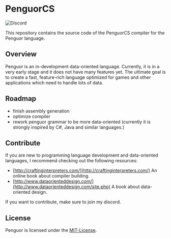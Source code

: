 # PenguorCS

![Discord](https://img.shields.io/discord/666018479786164235?color=%237289da&label=discord)

This repository contains the source code of the PenguorCS compiler for the Penguor language.

## Overview

Penguor is an in-development data-oriented language. Currently, it is in a very early stage and it does not have many features yet. The ultimate goal is to create a fast, feature-rich language optimized for games and other applications which need to handle lots of data.

## Roadmap

- finish assembly generation
- optimize compiler
- rework penguor grammar to be more data-oriented (currently it is strongly inspired by C#, Java and similar languages.)

## Contribute

If you are new to programming language development and data-oriented languages, I recommend checking out the following resources:

- [http://craftinginterpreters.com/](http://craftinginterpreters.com/) An online book about compiler building.
- [http://www.dataorienteddesign.com/](http://www.dataorienteddesign.com/site.php) A book about data-oriented design.

If you want to contribute, make sure to join my discord.

## License

Penguor is licensed under the [MIT-License](./LICENSE).
